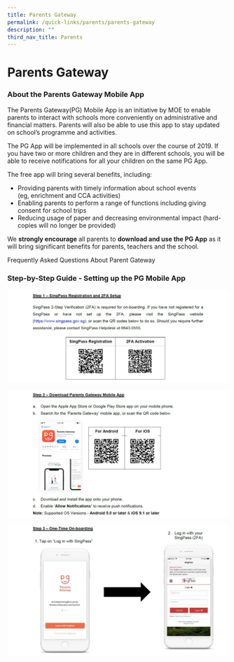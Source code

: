 ```yaml
---
title: Parents Gateway
permalink: /quick-links/parents/parents-gateway
description: ""
third_nav_title: Parents
---
```

# **Parents Gateway**

### About the Parents Gateway Mobile App

The Parents Gateway(PG) Mobile App is an initiative by MOE to enable parents to interact with schools more conveniently on administrative and financial matters. Parents will also be able to use this app to stay updated on school’s programme and activities.

The PG App will be implemented in all schools over the course of 2019. If you have two or more children and they are in different schools, you will be able to receive notifications for all your children on the same PG App.

The free app will bring several benefits, including:

*   Providing parents with timely information about school events  
    (eg, enrichment and CCA activities)
*   Enabling parents to perform a range of functions including giving consent for school trips
*   Reducing usage of paper and decreasing environmental impact (hard-copies will no longer be provided)

We **strongly encourage** all parents to **download and use the PG App** as it will bring significant benefits for parents, teachers and the school.

Frequently Asked Questions About Parent Gateway

### Step-by-Step Guide - Setting up the PG Mobile App

![](/images/PG1.jpg)

![](/images/PG2.jpg)

![](/images/PG3.jpg)